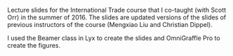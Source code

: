 Lecture slides for the International Trade course that I co-taught (with Scott Orr) in the summer of 2016. The slides are updated versions of the slides of previous instructors of the course (Mengxiao Liu and Christian Dippel).

I used the Beamer class in Lyx to create the slides and OmniGraffle Pro to create the figures.